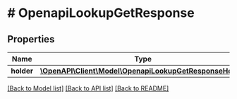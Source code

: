 # # OpenapiLookupGetResponse

## Properties

Name | Type | Description | Notes
------------ | ------------- | ------------- | -------------
**holder** | [**\OpenAPI\Client\Model\OpenapiLookupGetResponseHolder**](OpenapiLookupGetResponseHolder.md) |  | [optional]

[[Back to Model list]](../../README.md#models) [[Back to API list]](../../README.md#endpoints) [[Back to README]](../../README.md)
